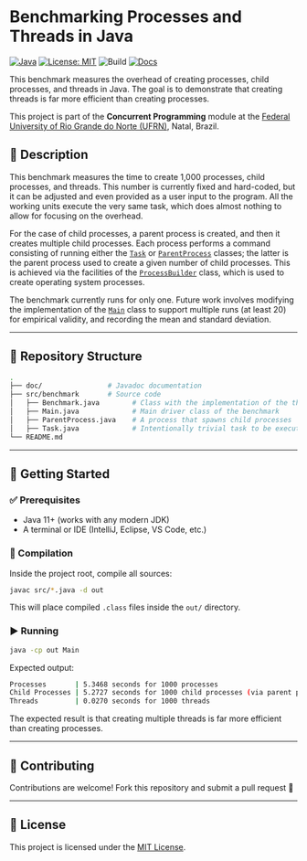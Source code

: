 # Benchmarking Processes and Threads in Java

[![Java](https://img.shields.io/badge/Java-11%2B-orange?logo=java)](https://www.oracle.com/java/technologies/javase-downloads.html)
[![License: MIT](https://img.shields.io/badge/License-MIT-blue.svg)](LICENSE)
![Build](https://img.shields.io/badge/build-manual-lightgrey)
[![Docs](https://img.shields.io/badge/docs-Javadoc-green)](./doc/index.html)

This benchmark measures the overhead of creating processes, child processes, and threads in Java. The goal is to demonstrate that creating threads is far more efficient than creating processes.

This project is part of the **Concurrent Programming** module at the [Federal University of Rio Grande do Norte (UFRN)](https://www.ufrn.br), Natal, Brazil.

## 📃 Description

This benchmark measures the time to create 1,000 processes, child processes, and threads. This number is currently fixed and hard-coded, but it can be adjusted and even provided as a user input to the program. All the working units execute the very same task, which does almost nothing to allow for focusing on the overhead. 

For the case of child processes, a parent process is created, and then it creates multiple child processes. Each process performs a command consisting of running either the [`Task`](src/benchmark/Task.java) or [`ParentProcess`](src/benchmark/ParentProcess.java) classes; the latter is the parent process used to create a given number of child processes. This is achieved via the facilities of the [`ProcessBuilder`](https://docs.oracle.com/en/java/javase/23/docs/api/java.base/java/lang/ProcessBuilder.html) class, which is used to create operating system processes.

The benchmark currently runs for only one. Future work involves modifying the implementation of the [`Main`](src/benchmark/Main.java) class to support multiple runs (at least 20) for empirical validity, and recording the mean and standard deviation.

---

## 📂 Repository Structure

```bash
.
├── doc/                # Javadoc documentation
├── src/benchmark       # Source code
│   ├── Benchmark.java        # Class with the implementation of the three benchmarks
│   ├── Main.java             # Main driver class of the benchmark
│   ├── ParentProcess.java    # A process that spawns child processes
│   ├── Task.java             # Intentionally trivial task to be executed by processes and threads
└── README.md
```

---

## 🚀 Getting Started

### ✅ Prerequisites

- Java 11+ (works with any modern JDK)
- A terminal or IDE (IntelliJ, Eclipse, VS Code, etc.)

### 🔧 Compilation

Inside the project root, compile all sources:

```bash
javac src/*.java -d out
```

This will place compiled `.class` files inside the `out/` directory.

### ▶️ Running

```bash
java -cp out Main
```

Expected output:

```bash
Processes       | 5.3468 seconds for 1000 processes
Child Processes | 5.2727 seconds for 1000 child processes (via parent process)
Threads         | 0.0270 seconds for 1000 threads
```

The expected result is that creating multiple threads is far more efficient than creating processes.

---

## 🤝 Contributing

Contributions are welcome! Fork this repository and submit a pull request 🚀

---

## 📜 License

This project is licensed under the [MIT License](LICENSE).
